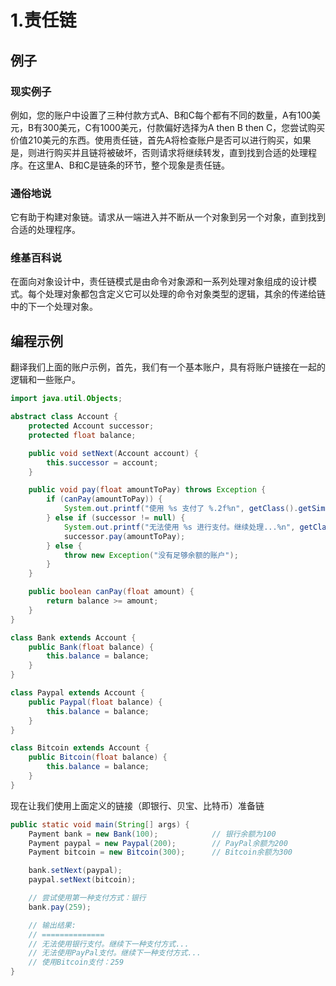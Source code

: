 # 1.责任链

## 例子

### 现实例子

例如，您的账户中设置了三种付款方式A、B和C每个都有不同的数量，A有100美元，B有300美元，C有1000美元，付款偏好选择为A then B then C，您尝试购买价值210美元的东西。使用责任链，首先A将检查账户是否可以进行购买，如果是，则进行购买并且链将被破坏，否则请求将继续转发，直到找到合适的处理程序。在这里A、B和C是链条的环节，整个现象是责任链。

### 通俗地说

它有助于构建对象链。请求从一端进入并不断从一个对象到另一个对象，直到找到合适的处理程序。

### 维基百科说

在面向对象设计中，责任链模式是由命令对象源和一系列处理对象组成的设计模式。每个处理对象都包含定义它可以处理的命令对象类型的逻辑，其余的传递给链中的下一个处理对象。

## 编程示例

翻译我们上面的账户示例，首先，我们有一个基本账户，具有将账户链接在一起的逻辑和一些账户。

```java
import java.util.Objects;

abstract class Account {
    protected Account successor;
    protected float balance;

    public void setNext(Account account) {
        this.successor = account;
    }

    public void pay(float amountToPay) throws Exception {
        if (canPay(amountToPay)) {
            System.out.printf("使用 %s 支付了 %.2f%n", getClass().getSimpleName(), amountToPay);
        } else if (successor != null) {
            System.out.printf("无法使用 %s 进行支付。继续处理...%n", getClass().getSimpleName());
            successor.pay(amountToPay);
        } else {
            throw new Exception("没有足够余额的账户");
        }
    }

    public boolean canPay(float amount) {
        return balance >= amount;
    }
}

class Bank extends Account {
    public Bank(float balance) {
        this.balance = balance;
    }
}

class Paypal extends Account {
    public Paypal(float balance) {
        this.balance = balance;
    }
}

class Bitcoin extends Account {
    public Bitcoin(float balance) {
        this.balance = balance;
    }
}
```

现在让我们使用上面定义的链接（即银行、贝宝、比特币）准备链

```java
public static void main(String[] args) {
    Payment bank = new Bank(100);            // 银行余额为100
    Payment paypal = new Paypal(200);        // PayPal余额为200
    Payment bitcoin = new Bitcoin(300);      // Bitcoin余额为300

    bank.setNext(paypal);
    paypal.setNext(bitcoin);

    // 尝试使用第一种支付方式：银行
    bank.pay(259);

    // 输出结果:
    // ==============
    // 无法使用银行支付。继续下一种支付方式...
    // 无法使用PayPal支付。继续下一种支付方式...
    // 使用Bitcoin支付：259
}
```

